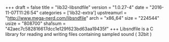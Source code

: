 +++
draft = false
title = "lib32-libsndfile"
version = "1.0.27-4"
date = "2016-11-07T11:26:54"
categories = ['lib32-extra']
upstreamurl = "http://www.mega-nerd.com/libsndfile"
arch = "x86_64"
size = "224544"
usize = "808700"
sha1sum = "42aec7c582816617dcc1e129f623bd63aa19435f"
+++
Libsndfile is a C library for reading and writing files containing sampled sound ( 32bit )